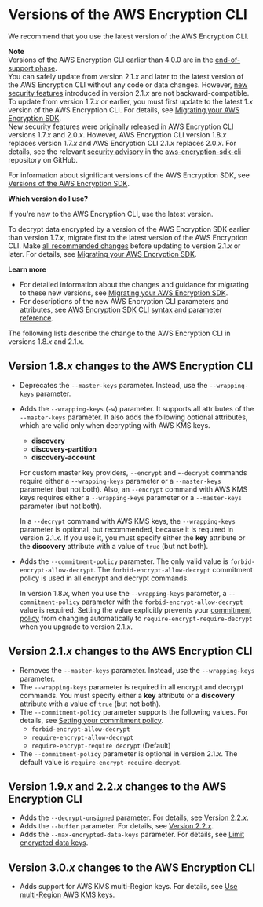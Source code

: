 # Versions of the AWS Encryption CLI<a name="crypto-cli-versions"></a>

We recommend that you use the latest version of the AWS Encryption CLI\.

**Note**  
Versions of the AWS Encryption CLI earlier than 4\.0\.0 are in the [end\-of\-support phase](https://docs.aws.amazon.com/sdkref/latest/guide/maint-policy.html#version-life-cycle)\.  
You can safely update from version 2\.1\.*x* and later to the latest version of the AWS Encryption CLI without any code or data changes\. However, [ new security features](about-versions.md#version-2) introduced in version 2\.1\.*x* are not backward\-compatible\. To update from version 1\.7\.*x* or earlier, you must first update to the latest 1\.*x* version of the AWS Encryption CLI\. For details, see [Migrating your AWS Encryption SDK](migration.md)\.  
New security features were originally released in AWS Encryption CLI versions 1\.7\.*x* and 2\.0\.*x*\. However, AWS Encryption CLI version 1\.8\.*x* replaces version 1\.7\.*x* and AWS Encryption CLI 2\.1\.*x* replaces 2\.0\.*x*\. For details, see the relevant [security advisory](https://github.com/aws/aws-encryption-sdk-cli/security/advisories/GHSA-2xwp-m7mq-7q3r) in the [aws\-encryption\-sdk\-cli](https://github.com/aws/aws-encryption-sdk-cli/) repository on GitHub\.

For information about significant versions of the AWS Encryption SDK, see [Versions of the AWS Encryption SDK](about-versions.md)\.

**Which version do I use?**

If you're new to the AWS Encryption CLI, use the latest version\.

To decrypt data encrypted by a version of the AWS Encryption SDK earlier than version 1\.7\.*x*, migrate first to the latest version of the AWS Encryption CLI\. Make [all recommended changes](migration-guide.md) before updating to version 2\.1\.*x* or later\. For details, see [Migrating your AWS Encryption SDK](migration.md)\.

**Learn more**
+ For detailed information about the changes and guidance for migrating to these new versions, see [Migrating your AWS Encryption SDK](migration.md)\.
+ For descriptions of the new AWS Encryption CLI parameters and attributes, see [AWS Encryption SDK CLI syntax and parameter reference](crypto-cli-reference.md)\.

The following lists describe the change to the AWS Encryption CLI in versions 1\.8\.*x* and 2\.1\.*x*\.

## Version 1\.8\.*x* changes to the AWS Encryption CLI<a name="cli-changes-1.7"></a>
+ Deprecates the `--master-keys` parameter\. Instead, use the `--wrapping-keys` parameter\.
+ Adds the `--wrapping-keys` \(`-w`\) parameter\. It supports all attributes of the `--master-keys` parameter\. It also adds the following optional attributes, which are valid only when decrypting with AWS KMS keys\.
  + **discovery**
  + **discovery\-partition**
  + **discovery\-account**

  For custom master key providers, `--encrypt` and \-`-decrypt` commands require either a `--wrapping-keys` parameter or a `--master-keys` parameter \(but not both\)\. Also, an `--encrypt` command with AWS KMS keys requires either a `--wrapping-keys` parameter or a `--master-keys` parameter \(but not both\)\. 

  In a `--decrypt` command with AWS KMS keys, the `--wrapping-keys` parameter is optional, but recommended, because it is required in version 2\.1\.*x*\. If you use it, you must specify either the **key** attribute or the **discovery** attribute with a value of `true` \(but not both\)\.
+ Adds the `--commitment-policy` parameter\. The only valid value is `forbid-encrypt-allow-decrypt`\. The `forbid-encrypt-allow-decrypt` commitment policy is used in all encrypt and decrypt commands\.

  In version 1\.8\.*x*, when you use the `--wrapping-keys` parameter, a `--commitment-policy` parameter with the `forbid-encrypt-allow-decrypt` value is required\. Setting the value explicitly prevents your [commitment policy](concepts.md#commitment-policy) from changing automatically to `require-encrypt-require-decrypt` when you upgrade to version 2\.1\.*x*\.

## Version 2\.1\.*x* changes to the AWS Encryption CLI<a name="cli-changes-2.x"></a>
+ Removes the `--master-keys` parameter\. Instead, use the `--wrapping-keys` parameter\.
+ The `--wrapping-keys` parameter is required in all encrypt and decrypt commands\. You must specify either a **key** attribute or a **discovery** attribute with a value of `true` \(but not both\)\.
+ The `--commitment-policy` parameter supports the following values\. For details, see [Setting your commitment policy](migrate-commitment-policy.md)\.
  + `forbid-encrypt-allow-decrypt`
  + `require-encrypt-allow-decrypt`
  + `require-encrypt-require decrypt` \(Default\)
+ The `--commitment-policy` parameter is optional in version 2\.1\.*x*\. The default value is `require-encrypt-require-decrypt`\.

## Version 1\.9\.*x* and 2\.2\.*x* changes to the AWS Encryption CLI<a name="cli-changes-2.2"></a>
+ Adds the `--decrypt-unsigned` parameter\. For details, see [Version 2\.2\.*x*](about-versions.md#version2.2.x)\.
+ Adds the `--buffer` parameter\. For details, see [Version 2\.2\.*x*](about-versions.md#version2.2.x)\.
+ Adds the `--max-encrypted-data-keys` parameter\. For details, see [Limit encrypted data keys](configure.md#config-limit-keys)\.

## Version 3\.0\.*x* changes to the AWS Encryption CLI<a name="cli-changes-v3"></a>
+ Adds support for AWS KMS multi\-Region keys\. For details, see [Use multi\-Region AWS KMS keys](configure.md#config-mrks)\.